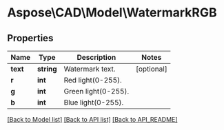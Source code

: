 # Aspose\CAD\Model\WatermarkRGB

## Properties
Name | Type | Description | Notes
------------ | ------------- | ------------- | -------------
**text** | **string** | Watermark text. | [optional] 
**r** | **int** | Red light(0-255). | 
**g** | **int** | Green light(0-255). | 
**b** | **int** | Blue light(0-255). | 

[[Back to Model list]](API_README.md#documentation-for-models) [[Back to API list]](API_README.md#documentation-for-api-endpoints) [[Back to API_README]](API_README.md)

